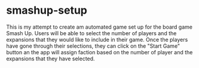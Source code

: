 # smashup-setup

This is my attempt to create am automated game set up for the board game Smash Up. Users will be able to select the number of players and the expansions that they would like to include in their game. Once the players have gone through their selections, they can click on the "Start Game" button an the app will assign faction based on the number of player and the expansions that they have selected.

